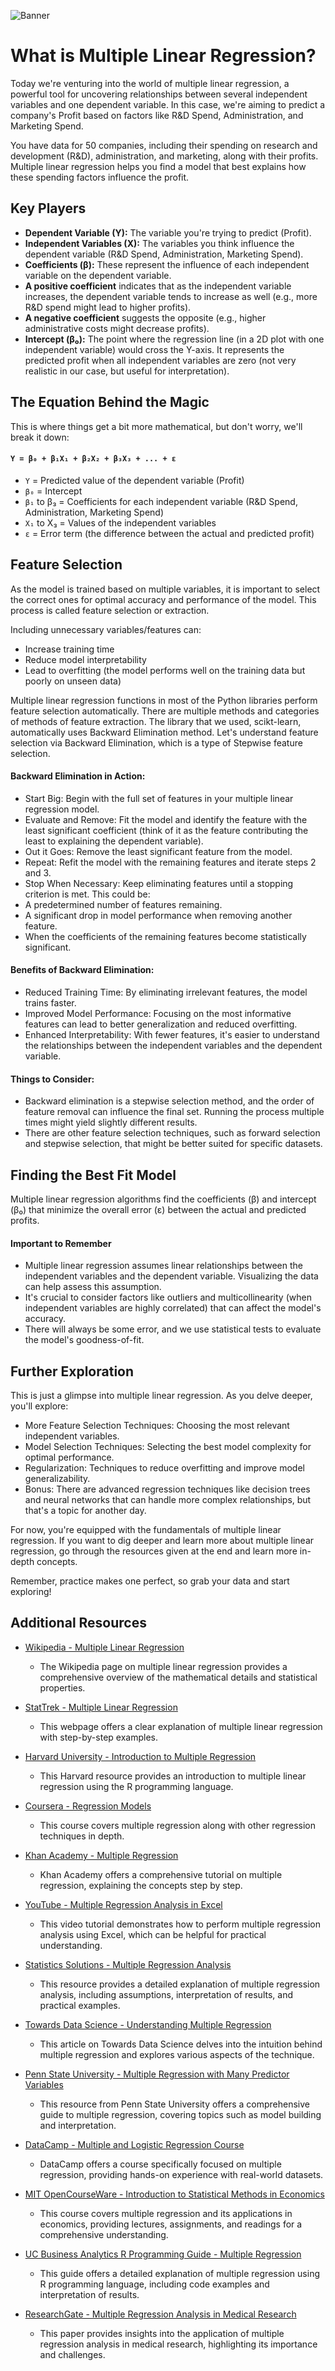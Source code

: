 ![Banner](.media/banner.png)
# What is Multiple Linear Regression?
Today we're venturing into the world of multiple linear regression, a powerful tool for uncovering relationships between several independent variables and one dependent variable. In this case, we're aiming to predict a company's Profit based on factors like R&D Spend, Administration, and Marketing Spend.

You have data for 50 companies, including their spending on research and development (R&D), administration, and marketing, along with their profits.  Multiple linear regression helps you find a model that best explains how these spending factors influence the profit.

## Key Players
- **Dependent Variable (Y):** The variable you're trying to predict (Profit).
- **Independent Variables (X):** The variables you think influence the dependent variable (R&D Spend, Administration, Marketing Spend).
- **Coefficients (β):** These represent the influence of each independent variable on the dependent variable.
- **A positive coefficient** indicates that as the independent variable increases, the dependent variable tends to increase as well (e.g., more R&D spend might lead to higher profits).
- **A negative coefficient** suggests the opposite (e.g., higher administrative costs might decrease profits).
- **Intercept (β₀):** The point where the regression line (in a 2D plot with one independent variable) would cross the Y-axis. It represents the predicted profit when all independent variables are zero (not very realistic in our case, but useful for interpretation).


## The Equation Behind the Magic
This is where things get a bit more mathematical, but don't worry, we'll break it down:

#### **`Y = β₀ + β₁X₁ + β₂X₂ + β₃X₃ + ... + ε`**

- `Y` = Predicted value of the dependent variable (Profit)
- `β₀` = Intercept
- `β₁` to β₃ = Coefficients for each independent variable (R&D Spend, Administration, Marketing Spend)
- `X₁` to X₃ = Values of the independent variables
- `ε` = Error term (the difference between the actual and predicted profit)


## Feature Selection
As the model is trained based on multiple variables, it is important to select the correct ones for optimal accuracy and performance of the model. This process is called feature selection or extraction.

Including unnecessary variables/features can:
- Increase training time
- Reduce model interpretability
- Lead to overfitting (the model performs well on the training data but poorly on unseen data)

Multiple linear regression functions in most of the Python libraries perform feature selection automatically. There are multiple methods and categories of methods of feature extraction. The library that we used, scikt-learn, automatically uses Backward Elimination method. Let's understand feature selection via Backward Elimination, which is a type of Stepwise feature selection.

#### Backward Elimination in Action:
- Start Big: Begin with the full set of features in your multiple linear regression model.
- Evaluate and Remove: Fit the model and identify the feature with the least significant coefficient (think of it as the feature contributing the least to explaining the dependent variable).
- Out it Goes: Remove the least significant feature from the model.
- Repeat: Refit the model with the remaining features and iterate steps 2 and 3.
- Stop When Necessary: Keep eliminating features until a stopping criterion is met. This could be:
- A predetermined number of features remaining.
- A significant drop in model performance when removing another feature.
- When the coefficients of the remaining features become statistically significant.

#### Benefits of Backward Elimination:
- Reduced Training Time: By eliminating irrelevant features, the model trains faster.
- Improved Model Performance: Focusing on the most informative features can lead to better generalization and reduced overfitting.
- Enhanced Interpretability: With fewer features, it's easier to understand the relationships between the independent variables and the dependent variable.

#### Things to Consider:
- Backward elimination is a stepwise selection method, and the order of feature removal can influence the final set. Running the process multiple times might yield slightly different results.
- There are other feature selection techniques, such as forward selection and stepwise selection, that might be better suited for specific datasets.


## Finding the Best Fit Model
Multiple linear regression algorithms find the coefficients (β) and intercept (β₀) that minimize the overall error (ε) between the actual and predicted profits.


#### Important to Remember
- Multiple linear regression assumes linear relationships between the independent variables and the dependent variable. Visualizing the data can help assess this assumption.
- It's crucial to consider factors like outliers and multicollinearity (when independent variables are highly correlated) that can affect the model's accuracy.
- There will always be some error, and we use statistical tests to evaluate the model's goodness-of-fit.

## Further Exploration
This is just a glimpse into multiple linear regression. As you delve deeper, you'll explore:
- More Feature Selection Techniques: Choosing the most relevant independent variables.
- Model Selection Techniques: Selecting the best model complexity for optimal performance.
- Regularization: Techniques to reduce overfitting and improve model generalizability.
- Bonus: There are advanced regression techniques like decision trees and neural networks that can handle more complex relationships, but that's a topic for another day.

For now, you're equipped with the fundamentals of multiple linear regression. If you want to dig deeper and learn more about multiple linear regression, go through the resources given at the end and learn more in-depth concepts.

Remember, practice makes one perfect, so grab your data and start exploring!

## Additional Resources

- [Wikipedia - Multiple Linear Regression](https://en.wikipedia.org/wiki/Linear_regression)
  - The Wikipedia page on multiple linear regression provides a comprehensive overview of the mathematical details and statistical properties.

- [StatTrek - Multiple Linear Regression](https://stattrek.com/tutorials/regression-tutorial)
  - This webpage offers a clear explanation of multiple linear regression with step-by-step examples.

- [Harvard University - Introduction to Multiple Regression](https://www.youtube.com/watch?v=q1RD5ECsSB0)
  - This Harvard resource provides an introduction to multiple linear regression using the R programming language.

- [Coursera - Regression Models](https://www.coursera.org/learn/regression-models)
  - This course covers multiple regression along with other regression techniques in depth.

- [Khan Academy - Multiple Regression](https://www.khanacademy.org/math/statistics-probability/describing-relationships-quantitative-data/multiple-regression/v/multiple-regression)
  - Khan Academy offers a comprehensive tutorial on multiple regression, explaining the concepts step by step.

- [YouTube - Multiple Regression Analysis in Excel](https://www.youtube.com/watch?v=KLoABW1a03s)
  - This video tutorial demonstrates how to perform multiple regression analysis using Excel, which can be helpful for practical understanding.

- [Statistics Solutions - Multiple Regression Analysis](https://www.statisticssolutions.com/multiple-regression-analysis/)
  - This resource provides a detailed explanation of multiple regression analysis, including assumptions, interpretation of results, and practical examples.

- [Towards Data Science - Understanding Multiple Regression](https://towardsdatascience.com/understanding-multiple-regression-249b16bde83e)
  - This article on Towards Data Science delves into the intuition behind multiple regression and explores various aspects of the technique.

- [Penn State University - Multiple Regression with Many Predictor Variables](https://online.stat.psu.edu/stat501/lesson/9)
  - This resource from Penn State University offers a comprehensive guide to multiple regression, covering topics such as model building and interpretation.

- [DataCamp - Multiple and Logistic Regression Course](https://www.datacamp.com/courses/multiple-and-logistic-regression)
  - DataCamp offers a course specifically focused on multiple regression, providing hands-on experience with real-world datasets.

- [MIT OpenCourseWare - Introduction to Statistical Methods in Economics](https://ocw.mit.edu/courses/economics/14-32-econometric-methods-spring-2019/)
  - This course covers multiple regression and its applications in economics, providing lectures, assignments, and readings for a comprehensive understanding.

- [UC Business Analytics R Programming Guide - Multiple Regression](https://uc-r.github.io/multiple_regression)
  - This guide offers a detailed explanation of multiple regression using R programming language, including code examples and interpretation of results.

- [ResearchGate - Multiple Regression Analysis in Medical Research](https://www.researchgate.net/publication/237492569_Multiple_Regression_Analysis_in_Medical_Research)
  - This paper provides insights into the application of multiple regression analysis in medical research, highlighting its importance and challenges.